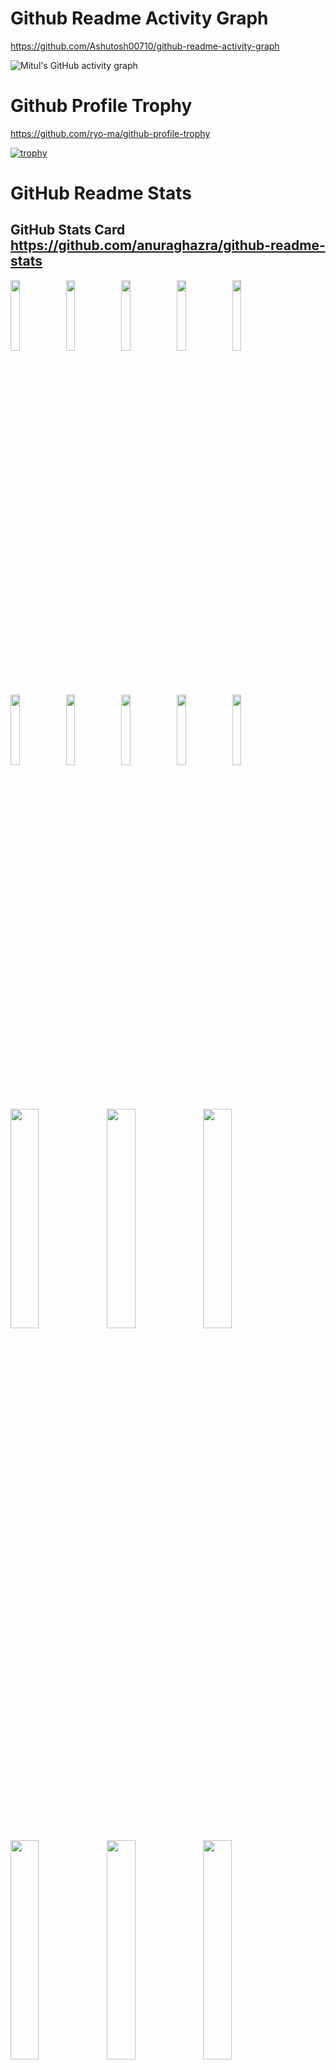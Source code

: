 # Github Readme Activity Graph

https://github.com/Ashutosh00710/github-readme-activity-graph

![Mitul's GitHub activity graph](https://activity-graph.herokuapp.com/graph?username=iseruuuuu&theme=xcode)








# Github Profile Trophy

https://github.com/ryo-ma/github-profile-trophy

[![trophy](https://github-profile-trophy.vercel.app/?username=iseruuuuu&row=1)](https://github.com/iseruuuuu/github-profile-trophy)





# GitHub Readme Stats


## GitHub Stats Card https://github.com/anuraghazra/github-readme-stats
<a href="https://github.com/iseruuuuu/github-readme-stats">
  <img align="left" src="https://github-readme-stats.vercel.app/api?username=iseruuuuu&count_private=true&show_icons=true&theme=dark" width = 17%/>
</a>
<a href="https://github.com/iseruuuuu/github-readme-stats">
  <img align="left" src="https://github-readme-stats.vercel.app/api?username=iseruuuuu&count_private=true&show_icons=true&theme=radical" width = 17%/>
</a>
<a href="https://github.com/iseruuuuu/github-readme-stats">
  <img align="left" src="https://github-readme-stats.vercel.app/api?username=iseruuuuu&count_private=true&show_icons=true&theme=merko" width = 17%/>
</a>
<a href="https://github.com/iseruuuuu/github-readme-stats">
  <img align="left" src="https://github-readme-stats.vercel.app/api?username=iseruuuuu&count_private=true&show_icons=true&theme=gruvbox" width = 17%/>
</a>
<a href="https://github.com/iseruuuuu/github-readme-stats">
  <img align="left" src="https://github-readme-stats.vercel.app/api?username=iseruuuuu&count_private=true&show_icons=true&theme=tokyonight" width = 17%/>
</a>
<a href="https://github.com/iseruuuuu/github-readme-stats">
  <img align="left" src="https://github-readme-stats.vercel.app/api?username=iseruuuuu&count_private=true&show_icons=true&theme=onedark" width = 17%/>
</a>
<a href="https://github.com/iseruuuuu/github-readme-stats">
  <img align="left" src="https://github-readme-stats.vercel.app/api?username=iseruuuuu&count_private=true&show_icons=true&theme=cobalt" width = 17%/>
</a>
<a href="https://github.com/iseruuuuu/github-readme-stats">
  <img align="left" src="https://github-readme-stats.vercel.app/api?username=iseruuuuu&count_private=true&show_icons=true&theme=synthwave" width = 17%/>
</a>
<a href="https://github.com/iseruuuuu/github-readme-stats">
  <img align="left" src="https://github-readme-stats.vercel.app/api?username=iseruuuuu&count_private=true&show_icons=true&theme=highcontrast" width = 17%/>
</a>
<a href="https://github.com/iseruuuuu/github-readme-stats">
  <img align="left" src="https://github-readme-stats.vercel.app/api?username=iseruuuuu&count_private=true&show_icons=true&theme=dracula" width = 17%/>
</a>






<a href="https://github.com/iseruuuuu/github-readme-stats">
  <img align="left" src="https://github-readme-stats.vercel.app/api?username=iseruuuuu&hide=contribs,prs" width = 30%/>
</a>
<a href="https://github.com/iseruuuuu/github-readme-stats">
  <img align="left" src="https://github-readme-stats.vercel.app/api?username=iseruuuuu&hide=commits" width = 30%/>
</a>
<a href="https://github.com/iseruuuuu/github-readme-stats">
  <img align="left" src="https://github-readme-stats.vercel.app/api?username=iseruuuuu&hide=prs" width = 30%/>
</a>
<a href="https://github.com/iseruuuuu/github-readme-stats">
  <img align="left" src="https://github-readme-stats.vercel.app/api?username=iseruuuuu&hide=issues" width = 30%/>
</a>
<a href="https://github.com/iseruuuuu/github-readme-stats">
  <img align="left" src="https://github-readme-stats.vercel.app/api?username=iseruuuuu&hide=contribs" width = 30%/>
</a>


<a href="https://github.com/iseruuuuu/github-readme-stats">
  <img align="left" src="https://github-readme-stats.vercel.app/api?username=iseruuuuu&hide=contribs,prs" width = 30%/>
</a>

<a href="https://github.com/iseruuuuu/github-readme-stats">
  <img align="left" src="https://github-readme-stats.vercel.app/api?username=iseruuuuu&&hide=stars,commits,prs,issues,contribs" width = 30%/>
</a>

<a href="https://github.com/iseruuuuu/github-readme-stats">
  <img align="left" src="https://github-readme-stats.vercel.app/api?username=iseruuuuu&&hide=stars,commits,prs,issues,contribs" width = 30%/>
</a>






